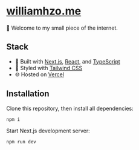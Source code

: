 # [williamhzo.me](https://williamhzo.me)

🐡 Welcome to my small piece of the internet.

## Stack

- 🧰 Built with [Next.js](https://nextjs.org), [React](https://reactjs.org), and [TypeScript](https://www.typescriptlang.org)
- 🎨 Styled with [Tailwind CSS](https://tailwindcss.com)
- 🌐 Hosted on [Vercel](https://vercel.com)

## Installation

Clone this repository, then install all dependencies:

```bash
npm i
```

Start Next.js development server:

```bash
npm run dev
```

